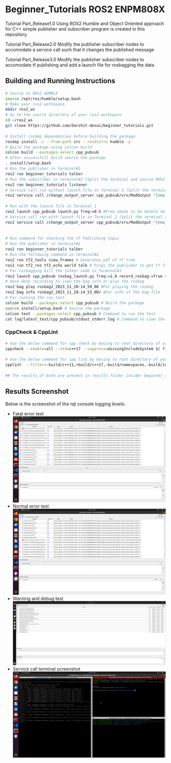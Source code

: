 # Beginner_Tutorials ROS2 ENPM808X

Tutorial Part_Release1.0
Using ROS2 Humble and Object Oriented approach for C++ simple publisher and subscriber program is created in this repository.

Tutorial Part_Release2.0
Modify the publisher subscriber nodes to accomodate a service call such that it changes the published message

Tutorial Part_Release3.0
Modify the publisher subscriber nodes to accomodate tf publishing and add a launch file for rosbagging the data

## Building and Running Instructions

```bash
# Source to ROS2 HUMBLE
source /opt/ros/humble/setup.bash
# Make your ros2 workspace
mkdir ros2_ws
# Go to the source directory of your ros2 workspace
cd ~/ros2_ws
git clone https://github.com/darshit-desai/beginner_tutorials.git

# Install rosdep dependencies before building the package
rosdep install -i --from-path src --rosdistro humble -y
# Build the package using colcon build
colcon build --packages-select cpp_pubsub
# After successfull build source the package
. install/setup.bash
# Run the publisher in terminal#1
ros2 run beginner_tutorials talker
# Run the subscriber in terminal#2 (Split the terminal and source ROS2 and the workspace setup.bash)
ros2 run beginner_tutorials listener
# Service call run without launch file in Terminal 3 (Split the terminal and source ROS2 and the workspace setup.bash)
ros2 service call /change_output_server cpp_pubsub/srv/ModOutput "{new_output: Hi I'm Darshit calling the service}"

# Run with the launch file in Terminal 1
ros2 launch cpp_pubsub launch.py freq:=0.5 #Freq needs to be double datatype 
# Service call run with launch file in Terminal 2 (Split the terminal and source ROS2 and the workspace setup.bash)
ros2 service call /change_output_server cpp_pubsub/srv/ModOutput "{new_output: Hi I'm Darshit calling the service}"


# Run command for checking the tf Publishing topic
# Run the publisher in terminal#1
ros2 run beginner_tutorials talker
# Run the following command in terminal#2
ros2 run tf2_tools view_frames # Generates pdf of tf tree
ros2 run tf2_ros tf2_echo world talk # Pings the publisher to get tf frame messages
# For rosbagging kill the talker node in Terminal#1
ros2 launch cpp_pubsub rosbag_launch.py freq:=1.0 record_rosbag:=True #Note if record_rosbag is False then no rosbag will be recording
# Once done recording to view the bag info or play the rosbag
ros2 bag play rosbag2_2023_11_20-14_59_06 #For playing the rosbag
ros2 bag info rosbag2_2023_11_20-14_53_00/ #For info of the bag file
# For running the ros test
colcon build --packages-select cpp_pubsub # Build the package
source install/setup.bash # Source the package
colcon test --packages-select cpp_pubsub # Command to run the test
cat log/latest_test/cpp_pubsub/stdout_stderr.log # Command to view the test result
```

### CppCheck & CppLint
```bash
# Use the below command for cpp check by moving to root directory of your workspace
cppcheck --enable=all --std=c++17 --suppress=missingIncludeSystem $( find . -name *.cpp | grep -vE -e "^(./build/|./install/|./log/)" ) --check-config  &> results/cppcheck.txt

# Use the below command for cpp lint by moving to root directory of your workspace 
cpplint  --filter=-build/c++11,+build/c++17,-build/namespaces,-build/include_order $( find . -name *.cpp | grep -vE -e "^(./build/|./install/|./log/)" ) &> results/cpplint.txt 

## The results of both are present in results folder insider beginner_tutorials directory
```

## Results Screenshot

Below is the screenshot of the rqt console logging levels:

* Fatal error test
![](results/Fatal_error.png)
* Normal error test
![](results/Serv_Error.png)
* Warning and debug test
![](results/warn_debugmsg.png)
* Service call terminal screenshot
![](results/ServiceCall.png)




    

